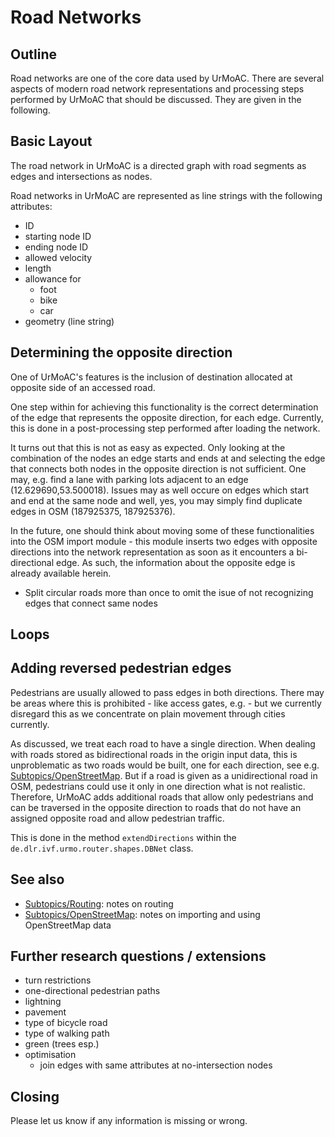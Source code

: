 # Road Networks

## Outline

Road networks are one of the core data used by UrMoAC. There are several aspects of modern road network representations and processing steps performed by UrMoAC that should be discussed. They are given in the following.


## Basic Layout

The road network in UrMoAC is a directed graph with road segments as edges and intersections as nodes.

Road networks in UrMoAC are represented as line strings with the following attributes:

* ID
* starting node ID
* ending node ID
* allowed velocity
* length
* allowance for
    * foot
    * bike
    * car
* geometry (line string)

## Determining the opposite direction

One of UrMoAC's features is the inclusion of destination allocated at opposite side of an accessed road.

One step within for achieving this functionality is the correct determination of the edge that represents the opposite direction, for each edge. Currently, this is done in a post-processing step performed after loading the network.

It turns out that this is not as easy as expected. Only looking at the combination of the nodes an edge starts and ends at and selecting the edge that connects both nodes in the opposite direction is not sufficient. One may, e.g. find a lane with parking lots adjacent to an edge (12.629690,53.500018). Issues may as well occure on edges which start and end at the same node and well, yes, you may simply find duplicate edges in OSM (187925375, 187925376).

In the future, one should think about moving some of these functionalities into the OSM import module - this module inserts two edges with opposite directions into the network representation as soon as it encounters a bi-directional edge. As such, the information about the opposite edge is already available herein.

* Split circular roads more than once to omit the isue of not recognizing edges that connect same nodes

## Loops

## 

## Adding reversed pedestrian edges
Pedestrians are usually allowed to pass edges in both directions. There may be areas where this is prohibited - like access gates, e.g. - but we currently disregard this as we concentrate on plain movement through cities currently.

As discussed, we treat each road to have a single direction. When dealing with roads stored as bidirectional roads in the origin input data, this is unproblematic as two roads would be built, one for each direction, see e.g. [Subtopics/OpenStreetMap](Subtopic_OSM.md). But if a road is given as a unidirectional road in OSM, pedestrians could use it only in one direction what is not realistic. Therefore, UrMoAC adds additional roads that allow only pedestrians and can be traversed in the opposite direction to roads that do not have an assigned opposite road and allow pedestrian traffic.

This is done in the method ```extendDirections``` within the ```de.dlr.ivf.urmo.router.shapes.DBNet``` class.



## See also

* [Subtopics/Routing](Subtopic_Routing.md): notes on routing
* [Subtopics/OpenStreetMap](Subtopic_OSM.md): notes on importing and using OpenStreetMap data



## Further research questions / extensions

* turn restrictions
* one-directional pedestrian paths
* lightning
* pavement
* type of bicycle road
* type of walking path
* green (trees esp.)
* optimisation
    * join edges with same attributes at no-intersection nodes



## Closing
Please let us know if any information is missing or wrong.






